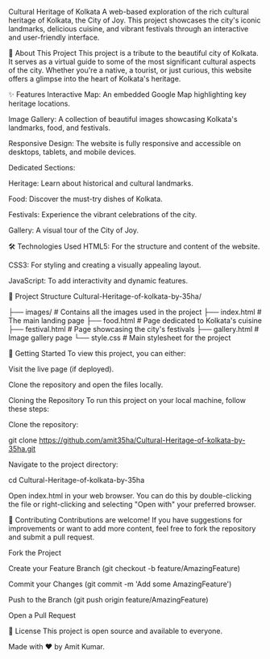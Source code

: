 Cultural Heritage of Kolkata
A web-based exploration of the rich cultural heritage of Kolkata, the City of Joy. This project showcases the city's iconic landmarks, delicious cuisine, and vibrant festivals through an interactive and user-friendly interface.

🚀 About This Project
This project is a tribute to the beautiful city of Kolkata. It serves as a virtual guide to some of the most significant cultural aspects of the city. Whether you're a native, a tourist, or just curious, this website offers a glimpse into the heart of Kolkata's heritage.

✨ Features
Interactive Map: An embedded Google Map highlighting key heritage locations.

Image Gallery: A collection of beautiful images showcasing Kolkata's landmarks, food, and festivals.

Responsive Design: The website is fully responsive and accessible on desktops, tablets, and mobile devices.

Dedicated Sections:

Heritage: Learn about historical and cultural landmarks.

Food: Discover the must-try dishes of Kolkata.

Festivals: Experience the vibrant celebrations of the city.

Gallery: A visual tour of the City of Joy.

🛠️ Technologies Used
HTML5: For the structure and content of the website.

CSS3: For styling and creating a visually appealing layout.

JavaScript: To add interactivity and dynamic features.

📂 Project Structure
Cultural-Heritage-of-kolkata-by-35ha/

├── images/             # Contains all the images used in the project
├── index.html          # The main landing page
├── food.html           # Page dedicated to Kolkata's cuisine
├── festival.html       # Page showcasing the city's festivals
├── gallery.html        # Image gallery page
└── style.css           # Main stylesheet for the project

🚀 Getting Started
To view this project, you can either:

Visit the live page (if deployed).

Clone the repository and open the files locally.

Cloning the Repository
To run this project on your local machine, follow these steps:

Clone the repository:

git clone https://github.com/amit35ha/Cultural-Heritage-of-kolkata-by-35ha.git

Navigate to the project directory:

cd Cultural-Heritage-of-kolkata-by-35ha

Open index.html in your web browser.
You can do this by double-clicking the file or right-clicking and selecting "Open with" your preferred browser.

🤝 Contributing
Contributions are welcome! If you have suggestions for improvements or want to add more content, feel free to fork the repository and submit a pull request.

Fork the Project

Create your Feature Branch (git checkout -b feature/AmazingFeature)

Commit your Changes (git commit -m 'Add some AmazingFeature')

Push to the Branch (git push origin feature/AmazingFeature)

Open a Pull Request

📄 License
This project is open source and available to everyone.

Made with ❤️ by Amit Kumar.

